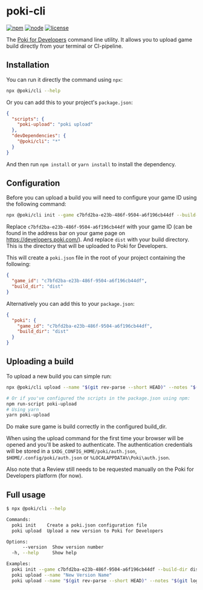 # poki-cli
[![npm](https://img.shields.io/npm/v/@poki/cli.svg?style=flat-square)](https://www.npmjs.com/package/@poki/cli)
[![node](https://img.shields.io/node/v/@poki/cli.svg?style=flat-square)](https://nodejs.org/)
[![license](https://img.shields.io/github/license/poki/poki-cli.svg?style=flat-square)](LICENSE)

The [Poki for Developers](https://developers.poki.com/) command line utility.
It allows you to upload game build directly from your terminal or CI-pipeline.

## Installation

You can run it directly the command using `npx`:
```sh
npx @poki/cli --help
```

Or you can add this to your project's `package.json`:
```json
{
  "scripts": {
    "poki-upload": "poki upload"
  },
  "devDependencies": {
    "@poki/cli": "*"
  }
}
```
And then run `npm install` or `yarn install` to install the dependency.


## Configuration

Before you can upload a build you will need to configure your game ID using the following command:
```sh
npx @poki/cli init --game c7bfd2ba-e23b-486f-9504-a6f196cb44df --build-dir dist
```

Replace `c7bfd2ba-e23b-486f-9504-a6f196cb44df` with your game ID (can be found in the address bar on your game page on https://developers.poki.com/).
And replace `dist` with your build directory. This is the directory that will be uploaded to Poki for Developers.

This will create a `poki.json` file in the root of your project containing the following: 
```json
{
  "game_id": "c7bfd2ba-e23b-486f-9504-a6f196cb44df",
  "build_dir": "dist"
}
```

Alternatively you can add this to your `package.json`:
```json
{
  "poki": {
    "game_id": "c7bfd2ba-e23b-486f-9504-a6f196cb44df",
    "build_dir": "dist"
  }
}
```

## Uploading a build

To upload a new build you can simple run:
```sh
npx @poki/cli upload --name "$(git rev-parse --short HEAD)" --notes "$(git log -1 --pretty=%B)"

# Or if you've configured the scripts in the package.json using npm:
npm run-script poki-upload
# Using yarn
yarn poki-upload
```
Do make sure game is build correctly in the configured build_dir.

When using the upload command for the first time your browser will be opened and you'll be asked to authenticate.
The authentication credentials will be stored in a `$XDG_CONFIG_HOME/poki/auth.json`, `$HOME/.config/poki/auth.json` or `%LOCALAPPDATA%\Poki\auth.json`.

Also note that a Review still needs to be requested manually on the Poki for Developers platform (for now).

## Full usage

```sh
$ npx @poki/cli --help

Commands:
  poki init    Create a poki.json configuration file
  poki upload  Upload a new version to Poki for Developers

Options:
      --version  Show version number
  -h, --help     Show help

Examples:
  poki init --game c7bfd2ba-e23b-486f-9504-a6f196cb44df --build-dir dist
  poki upload --name "New Version Name"
  poki upload --name "$(git rev-parse --short HEAD)" --notes "$(git log -1 --pretty=%B)"
```
